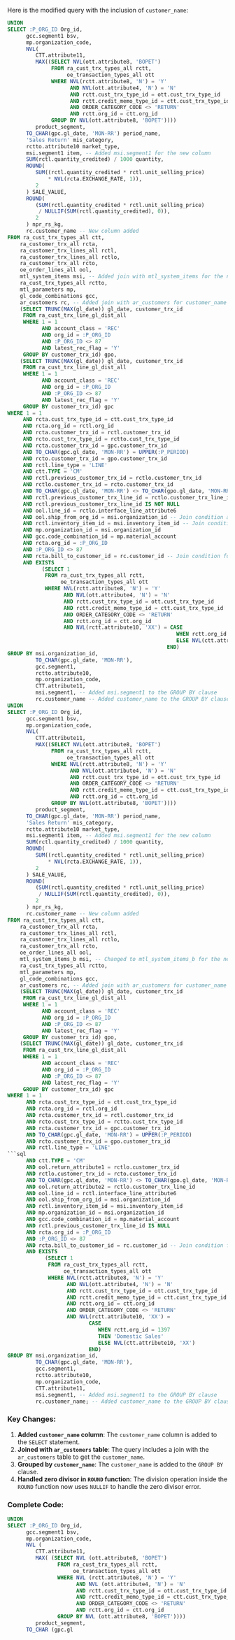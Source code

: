 Here is the modified query with the inclusion of `customer_name`:

```sql
UNION
SELECT :P_ORG_ID Org_id,
      gcc.segment1 bsv,
      mp.organization_code,
      NVL(
         CTT.attribute11,
         MAX((SELECT NVL(ott.attribute8, 'BOPET')
              FROM ra_cust_trx_types_all rctt,
                   oe_transaction_types_all ott
              WHERE NVL(rctt.attribute8, 'N') = 'Y'
                    AND NVL(ott.attribute4, 'N') = 'N'
                    AND rctt.cust_trx_type_id = ott.cust_trx_type_id
                    AND rctt.credit_memo_type_id = ctt.cust_trx_type_id
                    AND ORDER_CATEGORY_CODE <> 'RETURN'
                    AND rctt.org_id = ctt.org_id
              GROUP BY NVL(ott.attribute8, 'BOPET'))))
         product_segment,
      TO_CHAR(gpc.gl_date, 'MON-RR') period_name,
      'Sales Return' mis_category,
      rctto.attribute10 market_type,
      msi.segment1 item, -- Added msi.segment1 for the new column
      SUM(rctl.quantity_credited) / 1000 quantity,
      ROUND(
         SUM((rctl.quantity_credited * rctl.unit_selling_price)
             * NVL(rcta.EXCHANGE_RATE, 1)),
         2
      ) SALE_VALUE,
      ROUND(
         (SUM(rctl.quantity_credited * rctl.unit_selling_price)
          / NULLIF(SUM(rctl.quantity_credited), 0)),
         2
      ) npr_rs_kg,
      rc.customer_name -- New column added
FROM ra_cust_trx_types_all ctt,
    ra_customer_trx_all rcta,
    ra_customer_trx_lines_all rctl,
    ra_customer_trx_lines_all rctlo,
    ra_customer_trx_all rcto,
    oe_order_lines_all ool,
    mtl_system_items msi, -- Added join with mtl_system_items for the new column
    ra_cust_trx_types_all rctto,
    mtl_parameters mp,
    gl_code_combinations gcc,
    ar_customers rc, -- Added join with ar_customers for customer_name
    (SELECT TRUNC(MAX(gl_date)) gl_date, customer_trx_id
     FROM ra_cust_trx_line_gl_dist_all
     WHERE 1 = 1
           AND account_class = 'REC'
           AND org_id = :P_ORG_ID
           AND :P_ORG_ID <> 87
           AND latest_rec_flag = 'Y'
     GROUP BY customer_trx_id) gpo,
    (SELECT TRUNC(MAX(gl_date)) gl_date, customer_trx_id
     FROM ra_cust_trx_line_gl_dist_all
     WHERE 1 = 1
           AND account_class = 'REC'
           AND org_id = :P_ORG_ID
           AND :P_ORG_ID <> 87
           AND latest_rec_flag = 'Y'
     GROUP BY customer_trx_id) gpc
WHERE 1 = 1
     AND rcta.cust_trx_type_id = ctt.cust_trx_type_id
     AND rcta.org_id = rctl.org_id
     AND rcta.customer_trx_id = rctl.customer_trx_id
     AND rcto.cust_trx_type_id = rctto.cust_trx_type_id
     AND rcta.customer_trx_id = gpc.customer_trx_id
     AND TO_CHAR(gpc.gl_date, 'MON-RR') = UPPER(:P_PERIOD)
     AND rcto.customer_trx_id = gpo.customer_trx_id
     AND rctl.line_type = 'LINE'
     AND ctt.TYPE = 'CM'
     AND rctl.previous_customer_trx_id = rctlo.customer_trx_id
     AND rctlo.customer_trx_id = rcto.customer_trx_id
     AND TO_CHAR(gpc.gl_date, 'MON-RR') <> TO_CHAR(gpo.gl_date, 'MON-RR')
     AND rctl.previous_customer_trx_line_id = rctlo.customer_trx_line_id
     AND rctl.previous_customer_trx_line_id IS NOT NULL
     AND ool.line_id = rctlo.interface_line_attribute6
     AND ool.ship_from_org_id = msi.organization_id -- Join condition added
     AND rctl.inventory_item_id = msi.inventory_item_id -- Join condition added
     AND mp.organization_id = msi.organization_id
     AND gcc.code_combination_id = mp.material_account
     AND rcta.org_id = :P_ORG_ID
     AND :P_ORG_ID <> 87
     AND rcta.bill_to_customer_id = rc.customer_id -- Join condition for customer_name
     AND EXISTS
           (SELECT 1
            FROM ra_cust_trx_types_all rctt,
                 oe_transaction_types_all ott
            WHERE NVL(rctt.attribute8, 'N') = 'Y'
                  AND NVL(ott.attribute4, 'N') = 'N'
                  AND rctt.cust_trx_type_id = ott.cust_trx_type_id
                  AND rctt.credit_memo_type_id = ctt.cust_trx_type_id
                  AND ORDER_CATEGORY_CODE <> 'RETURN'
                  AND rctt.org_id = ctt.org_id
                  AND NVL(rctt.attribute10, 'XX') = CASE
                                                      WHEN rctt.org_id = 1397 THEN 'Domestic Sales'
                                                      ELSE NVL(ctt.attribute10, 'XX')
                                                   END)
GROUP BY msi.organization_id,
         TO_CHAR(gpc.gl_date, 'MON-RR'),
         gcc.segment1,
         rctto.attribute10,
         mp.organization_code,
         CTT.attribute11,
         msi.segment1, -- Added msi.segment1 to the GROUP BY clause
         rc.customer_name -- Added customer_name to the GROUP BY clause
UNION
SELECT :P_ORG_ID Org_id,
      gcc.segment1 bsv,
      mp.organization_code,
      NVL(
         CTT.attribute11,
         MAX((SELECT NVL(ott.attribute8, 'BOPET')
              FROM ra_cust_trx_types_all rctt,
                   oe_transaction_types_all ott
              WHERE NVL(rctt.attribute8, 'N') = 'Y'
                    AND NVL(ott.attribute4, 'N') = 'N'
                    AND rctt.cust_trx_type_id = ott.cust_trx_type_id
                    AND ORDER_CATEGORY_CODE <> 'RETURN'
                    AND rctt.credit_memo_type_id = ctt.cust_trx_type_id
                    AND rctt.org_id = ctt.org_id
              GROUP BY NVL(ott.attribute8, 'BOPET'))))
         product_segment,
      TO_CHAR(gpc.gl_date, 'MON-RR') period_name,
      'Sales Return' mis_category,
      rctto.attribute10 market_type,
      msi.segment1 item, -- Added msi.segment1 for the new column
      SUM(rctl.quantity_credited) / 1000 quantity,
      ROUND(
         SUM((rctl.quantity_credited * rctl.unit_selling_price)
             * NVL(rcta.EXCHANGE_RATE, 1)),
         2
      ) SALE_VALUE,
      ROUND(
         (SUM(rctl.quantity_credited * rctl.unit_selling_price)
          / NULLIF(SUM(rctl.quantity_credited), 0)),
         2
      ) npr_rs_kg,
      rc.customer_name -- New column added
FROM ra_cust_trx_types_all ctt,
    ra_customer_trx_all rcta,
    ra_customer_trx_lines_all rctl,
    ra_customer_trx_lines_all rctlo,
    ra_customer_trx_all rcto,
    oe_order_lines_all ool,
    mtl_system_items_b msi, -- Changed to mtl_system_items_b for the new column
    ra_cust_trx_types_all rctto,
    mtl_parameters mp,
    gl_code_combinations gcc,
    ar_customers rc, -- Added join with ar_customers for customer_name
    (SELECT TRUNC(MAX(gl_date)) gl_date, customer_trx_id
     FROM ra_cust_trx_line_gl_dist_all
     WHERE 1 = 1
           AND account_class = 'REC'
           AND org_id = :P_ORG_ID
           AND :P_ORG_ID <> 87
           AND latest_rec_flag = 'Y'
     GROUP BY customer_trx_id) gpo,
    (SELECT TRUNC(MAX(gl_date)) gl_date, customer_trx_id
     FROM ra_cust_trx_line_gl_dist_all
     WHERE 1 = 1
           AND account_class = 'REC'
           AND org_id = :P_ORG_ID
           AND :P_ORG_ID <> 87
           AND latest_rec_flag = 'Y'
     GROUP BY customer_trx_id) gpc
WHERE 1 = 1
      AND rcta.cust_trx_type_id = ctt.cust_trx_type_id
      AND rcta.org_id = rctl.org_id
      AND rcta.customer_trx_id = rctl.customer_trx_id
      AND rcto.cust_trx_type_id = rctto.cust_trx_type_id
      AND rcta.customer_trx_id = gpc.customer_trx_id
      AND TO_CHAR(gpc.gl_date, 'MON-RR') = UPPER(:P_PERIOD)
      AND rcto.customer_trx_id = gpo.customer_trx_id
      AND rctl.line_type = 'LINE'
```sql
      AND ctt.TYPE = 'CM'
      AND ool.return_attribute1 = rctlo.customer_trx_id
      AND rctlo.customer_trx_id = rcto.customer_trx_id
      AND TO_CHAR(gpc.gl_date, 'MON-RR') <> TO_CHAR(gpo.gl_date, 'MON-RR')
      AND ool.return_attribute2 = rctlo.customer_trx_line_id
      AND ool.line_id = rctl.interface_line_attribute6
      AND ool.ship_from_org_id = msi.organization_id
      AND rctl.inventory_item_id = msi.inventory_item_id
      AND mp.organization_id = msi.organization_id
      AND gcc.code_combination_id = mp.material_account
      AND rctl.previous_customer_trx_line_id IS NULL
      AND rcta.org_id = :P_ORG_ID
      AND :P_ORG_ID <> 87
      AND rcta.bill_to_customer_id = rc.customer_id -- Join condition for customer_name
      AND EXISTS
            (SELECT 1
             FROM ra_cust_trx_types_all rctt,
                  oe_transaction_types_all ott
             WHERE NVL(rctt.attribute8, 'N') = 'Y'
                   AND NVL(ott.attribute4, 'N') = 'N'
                   AND rctt.cust_trx_type_id = ott.cust_trx_type_id
                   AND rctt.credit_memo_type_id = ctt.cust_trx_type_id
                   AND rctt.org_id = ctt.org_id
                   AND ORDER_CATEGORY_CODE <> 'RETURN'
                   AND NVL(rctt.attribute10, 'XX') =
                          CASE
                             WHEN rctt.org_id = 1397
                             THEN 'Domestic Sales'
                             ELSE NVL(ctt.attribute10, 'XX')
                          END)
GROUP BY msi.organization_id,
         TO_CHAR(gpc.gl_date, 'MON-RR'),
         gcc.segment1,
         rctto.attribute10,
         mp.organization_code,
         CTT.attribute11,
         msi.segment1, -- Added msi.segment1 to the GROUP BY clause
         rc.customer_name; -- Added customer_name to the GROUP BY clause
```

### Key Changes:
1. **Added `customer_name` column**: The `customer_name` column is added to the `SELECT` statement.
2. **Joined with `ar_customers` table**: The query includes a join with the `ar_customers` table to get the `customer_name`.
3. **Grouped by `customer_name`**: The `customer_name` is added to the `GROUP BY` clause.
4. **Handled zero divisor in `ROUND` function**: The division operation inside the `ROUND` function now uses `NULLIF` to handle the zero divisor error.

### Complete Code:
```sql
UNION
SELECT :P_ORG_ID Org_id,
      gcc.segment1 bsv,
      mp.organization_code,
      NVL (
         CTT.attribute11,
         MAX( (SELECT NVL (ott.attribute8, 'BOPET')
                FROM ra_cust_trx_types_all rctt,
                     oe_transaction_types_all ott
                WHERE NVL (rctt.attribute8, 'N') = 'Y'
                      AND NVL (ott.attribute4, 'N') = 'N'
                      AND rctt.cust_trx_type_id = ott.cust_trx_type_id
                      AND rctt.credit_memo_type_id = ctt.cust_trx_type_id
                      AND ORDER_CATEGORY_CODE <> 'RETURN'
                      AND rctt.org_id = ctt.org_id
                GROUP BY NVL (ott.attribute8, 'BOPET'))))
         product_segment,
      TO_CHAR (gpc.gl